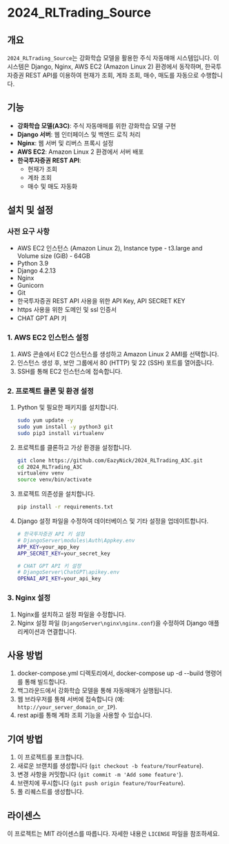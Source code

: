 # 2024_RLTrading_Source

## 개요
`2024_RLTrading_Source`는 강화학습 모델을 활용한 주식 자동매매 시스템입니다. 이 시스템은 Django, Nginx, AWS EC2 (Amazon Linux 2) 환경에서 동작하며, 한국투자증권 REST API를 이용하여 현재가 조회, 계좌 조회, 매수, 매도를 자동으로 수행합니다.

## 기능
- **강화학습 모델(A3C)**: 주식 자동매매를 위한 강화학습 모델 구현
- **Django 서버**: 웹 인터페이스 및 백엔드 로직 처리
- **Nginx**: 웹 서버 및 리버스 프록시 설정
- **AWS EC2**: Amazon Linux 2 환경에서 서버 배포
- **한국투자증권 REST API**:
  - 현재가 조회
  - 계좌 조회
  - 매수 및 매도 자동화

## 설치 및 설정

### 사전 요구 사항
- AWS EC2 인스턴스 (Amazon Linux 2), Instance type - t3.large and Volume size (GiB) - 64GB
- Python 3.9
- Django 4.2.13
- Nginx
- Gunicorn
- Git
- 한국투자증권 REST API 사용을 위한 API Key, API SECRET KEY
- https 사용을 위한 도메인 및 ssl 인증서
- CHAT GPT API 키

### 1. AWS EC2 인스턴스 설정
1. AWS 콘솔에서 EC2 인스턴스를 생성하고 Amazon Linux 2 AMI를 선택합니다.
2. 인스턴스 생성 후, 보안 그룹에서 80 (HTTP) 및 22 (SSH) 포트를 열어줍니다.
3. SSH를 통해 EC2 인스턴스에 접속합니다.

### 2. 프로젝트 클론 및 환경 설정
1. Python 및 필요한 패키지를 설치합니다.
    ```bash
    sudo yum update -y
    sudo yum install -y python3 git
    sudo pip3 install virtualenv
    ```

2. 프로젝트를 클론하고 가상 환경을 설정합니다.
    ```bash
    git clone https://github.com/EazyNick/2024_RLTrading_A3C.git
    cd 2024_RLTrading_A3C
    virtualenv venv
    source venv/bin/activate
    ```

3. 프로젝트 의존성을 설치합니다.
    ```bash
    pip install -r requirements.txt
    ```

4. Django 설정 파일을 수정하여 데이터베이스 및 기타 설정을 업데이트합니다.
    ```bash
    # 한국투자증권 API 키 설정
    # DjangoServer\modules\Auth\Appkey.env
    APP_KEY=your_app_key
    APP_SECRET_KEY=your_secret_key

    # CHAT GPT API 키 설정
    # DjangoServer\ChatGPT\apikey.env
    OPENAI_API_KEY=your_api_key
    ```

### 3. Nginx 설정
1. Nginx를 설치하고 설정 파일을 수정합니다.
2. Nginx 설정 파일 (`DjangoServer\nginx\nginx.conf`)을 수정하여 Django 애플리케이션과 연결합니다.

## 사용 방법
1. docker-compose.yml 디렉토리에서, docker-compose up -d --build 명령어를 통해 빌드합니다.
2. 백그라운드에서 강화학습 모델을 통해 자동매매가 실행됩니다.
3. 웹 브라우저를 통해 서버에 접속합니다 (예: `http://your_server_domain_or_IP`).
4. rest api를 통해 계좌 조회 기능을 사용할 수 있습니다.

## 기여 방법
1. 이 프로젝트를 포크합니다.
2. 새로운 브랜치를 생성합니다 (`git checkout -b feature/YourFeature`).
3. 변경 사항을 커밋합니다 (`git commit -m 'Add some feature'`).
4. 브랜치에 푸시합니다 (`git push origin feature/YourFeature`).
5. 풀 리퀘스트를 생성합니다.

## 라이센스
이 프로젝트는 MIT 라이센스를 따릅니다. 자세한 내용은 `LICENSE` 파일을 참조하세요.
